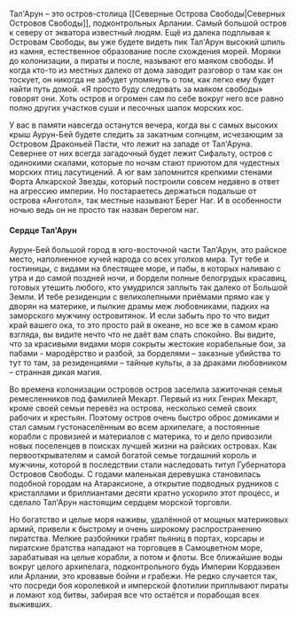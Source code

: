 Тал'Арун – это остров-столица [[Северные Острова Свободы|Северных Островов Свободы]], подконтрольных Арлании. Самый большой остров к северу от экватора известный людям. Ещё из далека подплывая к Островам Свободы, вы уже будете видеть пик Тал'Арун высокий шпиль из камня, естественное образование после схождения морей. Моряки до колонизации, а пираты и после, называют его маяком свободы. И когда кто-то из местных далеко от дома заводит разговор о там как он тоскует, он никогда не забудет упомянуть о том, как легко ему будет найти путь домой. «Я просто буду следовать за маяком свободы» говорят они. Хоть остров и огромен сам по себе вокруг него все равно полно других участков суши и песочных шапок морских кос.

У вас в памяти навсегда останутся вечера, когда вы с самых высоких крыш Аурун-Бей будете следить за закатным солнцем, исчезающим за Островом Драконьей Пасти, что лежит на западе от Тал'Аруна. Севернее от них всегда загадочный будет лежит Сифальту, остров с одинокими скалами, которые по ночам стают приютом для чудестных морских птиц ласутицений. А юг вам запомнится крепкими стенами Форта Алкарской Звезды, который построили совсем недавно в ответ на агрессию империи. Но постараетесь держаться подальше от острова «Анготол», так местные называют Берег Наг. И в особенности ночью ведь он не просто так назван берегом наг.

#### Сердце Тал'Арун
Аурун-Бей большой город в юго-восточной части Тал'Арун, это райское место, наполненное кучей народа со всех уголков мира. Тут тебе и гостиницы, с видами на блестящее море, и пабы, в которых наливаю с утра и до самой поздней ночи, и бордели полные белогрудых красавиц, готовых утешить любого, кто умудрился заплыть так далеко от Большой Земли. И тебе резиденции с великолепными приёмами прямо как у дворян на материке, и пылкие драмы меж любовниками, падких на заморского мужчину островитянок. И если забыть про то что видит край вашего ока, то это просто рай в океане, но все же в самом краю взгляда, вы видите нечто что не даёт вам спать спокойно. Вы видите, что за красивыми видами моря сокрыты жестокие корабельные бои, за пабами - мародёрство и разбой, за борделями – заказные убийства то тут то там, за резиденциями – тайные культы, а за драками любовником – странная дикая магия.

Во времена колонизации островов остров заселила зажиточная семья ремесленников под фамилией Мекарт. Первый из них Генрих Мекарт, кроме своей семьи перевёз на острова, несколько семей своих рабочих и крестьян. Поэтому остров очень быстро оброс домиками и стал самым густонаселённым во всем архипелаге, а постоянные корабли с провизией и материалов с материка, то и дело привозили новых поселенцев в поисках лучшей жизни на райских островах. Как первооткрывателям и самой богатой семье тогдашний король и мужчины, которой в последствии стали наследовать титул Губернатора Островов Свободы. С годами маленькая деревушка становилась подобной городам на Атараксионе, а открытие подводных рудников с кристаллами и бриллиантами десяти кратно ускорило этот процесс, и сделало Тал'Арун настоящим сердцем морской торговли.

Но богатство и целые моря наживы, удалённой от мощных материковых армий, привели к быстрому и очень широкому распространению пиратства. Мелкие разбойники грабят пьяниц в портах, корсары и пиратские братства нападают на торговцев в Самоцветном море, зарабатывая на целые корабли, а потом и флоты. Все ближайшие воды вокруг целого архипелага, подконтрольного будь Империи Кордаэвен или Арлании, это кровавые бойни и грабежи. Не редко случается так, что посреди боя королевкой и имперской флотилии приплывают пираты и ломают ход битвы, забирая все что остаётся и порабощая всех выживших.